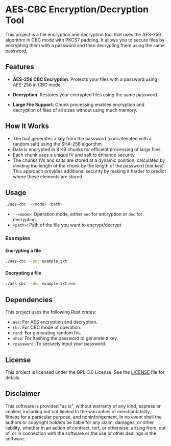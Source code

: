 # AES-CBC Encryption/Decryption Tool

This project is a file encryption and decryption tool that uses the AES-256 algorithm in CBC mode with PKCS7 padding. It allows you to secure files by encrypting them with a password and then decrypting them using the same password.

## Features

- **AES-256 CBC Encryption**: Protects your files with a password using AES-256 in CBC mode.

- **Decryption**: Restores your encrypted files using the same password.

- **Large File Support**: Chunk processing enables encryption and decryption of files of all sizes without using much memory.

## How It Works

- The tool generates a key from the password (concatenated with a random salt) using the SHA-256 algorithm
- Data is encrypted in 8 KB chunks for efficient processing of large files.
- Each chunk uses a unique IV and salt to enhance security.
- The chunks IVs and salts are stored at a dynamic position, calculated by dividing the length of the chunk by the length of the password (not key). This approach provides additional security by making it harder to predict where these elements are stored.

## Usage

```sh
./aes-cbc --<mode> <path>
```

- `--<mode>`: Operation mode, either `enc` for encryption or `dec` for decryption.
- `<path>`: Path of the file you want to encrypt/decrypt

### Examples

#### Encrypting a file

```sh
./aes-cbc --enc example.txt
```

#### Decrypting a file

```sh
./aes-cbc --dec example.txt.enc
```

## Dependencies

This project uses the following Rust crates:

- `aes`: For AES encryption and decryption.
- `cbc`: For CBC mode of operation.
- `rand`: For generating random IVs.
- `sha2`: For hashing the password to generate a key.
- `rpassword`: To securely input your password.

## License

This project is licensed under the GPL-3.0 License. See the [LICENSE](LICENSE) file for details.

## Disclaimer

This software is provided "as is", without warranty of any kind, express or implied, including but not limited to the warranties of merchantability, fitness for a particular purpose, and noninfringement. In no event shall the authors or copyright holders be liable for any claim, damages, or other liability, whether in an action of contract, tort, or otherwise, arising from, out of, or in connection with the software or the use or other dealings in the software.
